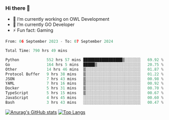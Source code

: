 ### Hi there 👋 

- 🔭 I’m currently working on OWL Development
- 🌱 I’m currently GO Developer
-  ⚡ Fun fact: Gaming
  
  <!--
- 👯 I’m looking to collaborate on ...
- 🤔 I’m looking for help with ...
- 💬 Ask me about ...
- 📫 How to reach me: ...
- 😄 Pronouns: ...
-->

<!--START_SECTION:waka-->

```python
From: 06 September 2023 - To: 07 September 2024

Total Time: 790 hrs 49 mins

Python            552 hrs 57 mins █████████████████▒░░░░░░░   69.92 %
Go                164 hrs 5 mins  █████▒░░░░░░░░░░░░░░░░░░░   20.75 %
Other             14 hrs 46 mins  ▒░░░░░░░░░░░░░░░░░░░░░░░░   01.87 %
Protocol Buffer   9 hrs 38 mins   ▒░░░░░░░░░░░░░░░░░░░░░░░░   01.22 %
JSON              7 hrs 43 mins   ▒░░░░░░░░░░░░░░░░░░░░░░░░   00.98 %
YAML              7 hrs 16 mins   ▒░░░░░░░░░░░░░░░░░░░░░░░░   00.92 %
Docker            5 hrs 31 mins   ▒░░░░░░░░░░░░░░░░░░░░░░░░   00.70 %
TypeScript        5 hrs 15 mins   ▒░░░░░░░░░░░░░░░░░░░░░░░░   00.67 %
JavaScript        4 hrs 45 mins   ░░░░░░░░░░░░░░░░░░░░░░░░░   00.60 %
Bash              3 hrs 43 mins   ░░░░░░░░░░░░░░░░░░░░░░░░░   00.47 %
```

<!--END_SECTION:waka-->

[![Anurag's GitHub stats](https://github-readme-stats.vercel.app/api?username=aebalz&show_icons=true&theme=codeSTACKr)](https://github.com/anuraghazra/github-readme-stats)
[![Top Langs](https://github-readme-stats.vercel.app/api/top-langs/?username=aebalz&layout=compact&card_width=350&theme=codeSTACKr)](https://github.com/anuraghazra/github-readme-stats)
<!-- [![Readme Card](https://github-readme-stats.vercel.app/api/pin/?username=aebalz&repo=go-gin-gone&show_owner=true)](https://github.com/anuraghazra/github-readme-stats)-->
